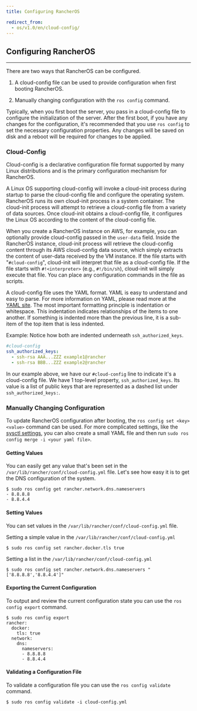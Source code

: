 ```yaml
---
title: Configuring RancherOS

redirect_from:
  - os/v1.0/en/cloud-config/
---
```


## Configuring RancherOS
---
There are two ways that RancherOS can be configured.

1. A cloud-config file can be used to provide configuration when first booting RancherOS.

2. Manually changing configuration with the `ros config` command.

Typically, when you first boot the server, you pass in a cloud-config file to configure the initialization of the server. After the first boot, if you have any changes for the configuration, it's recommended that you use `ros config` to set the necessary configuration properties. Any changes will be saved on disk and a reboot will be required for changes to be applied.

### Cloud-Config

Cloud-config is a declarative configuration file format supported by many Linux distributions and is the primary configuration mechanism for RancherOS.

A Linux OS supporting cloud-config will invoke a cloud-init process during startup to parse the cloud-config file and configure the operating system. RancherOS runs its own cloud-init process in a system container. The cloud-init process will attempt to retrieve a cloud-config file from a variety of data sources. Once cloud-init obtains a cloud-config file, it configures the Linux OS according to the content of the cloud-config file.

When you create a RancherOS instance on AWS, for example, you can optionally provide cloud-config passed in the `user-data` field. Inside the RancherOS instance, cloud-init process will retrieve the cloud-config content through its AWS cloud-config data source, which simply extracts the content of user-data received by the VM instance. If the file starts with "`#cloud-config`", cloud-init will interpret that file as a cloud-config file. If the file starts with `#!<interpreter>` (e.g., `#!/bin/sh`), cloud-init will simply execute that file. You can place any configuration commands in the file as scripts.

A cloud-config file uses the YAML format. YAML is easy to understand and easy to parse. For more information on YAML, please read more at the [YAML site](http://www.yaml.org/start.html). The most important formatting principle is indentation or whitespace. This indentation indicates relationships of the items to one another. If something is indented more than the previous line, it is a sub-item of the top item that is less indented.

Example: Notice how both are indented underneath `ssh_authorized_keys`.

```yaml
#cloud-config
ssh_authorized_keys:
  - ssh-rsa AAA...ZZZ example1@rancher
  - ssh-rsa BBB...ZZZ example2@rancher
```

In our example above, we have our `#cloud-config` line to indicate it's a cloud-config file. We have 1 top-level property, `ssh_authorized_keys`. Its value is a list of public keys that are represented as a dashed list under `ssh_authorized_keys:`.

### Manually Changing Configuration

To update RancherOS configuration after booting, the `ros config set <key> <value>` command can be used.
For more complicated settings, like the [sysctl settings]({{page.osbaseurl}}/configuration/sysctl/), you can also create a small YAML file and then run `sudo ros config merge -i <your yaml file>`.

#### Getting Values

You can easily get any value that's been set in the `/var/lib/rancher/conf/cloud-config.yml` file. Let's see how easy it is to get the DNS configuration of the system.

```
$ sudo ros config get rancher.network.dns.nameservers
- 8.8.8.8
- 8.8.4.4
```

#### Setting Values

You can set values in the `/var/lib/rancher/conf/cloud-config.yml` file.

Setting a simple value in the `/var/lib/rancher/conf/cloud-config.yml`

```
$ sudo ros config set rancher.docker.tls true
```

Setting a list in the `/var/lib/rancher/conf/cloud-config.yml`

```
$ sudo ros config set rancher.network.dns.nameservers "['8.8.8.8','8.8.4.4']"
```

#### Exporting the Current Configuration

To output and review the current configuration state you can use the `ros config export` command.

```
$ sudo ros config export
rancher:
  docker:
    tls: true
  network:
    dns:
      nameservers:
      - 8.8.8.8
      - 8.8.4.4
```

#### Validating a Configuration File

To validate a configuration file you can use the `ros config validate` command.

```
$ sudo ros config validate -i cloud-config.yml
```
